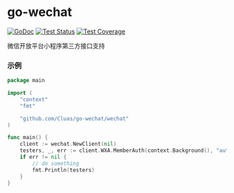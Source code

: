 # go-wechat #

[![GoDoc](https://img.shields.io/static/v1?label=godoc&message=reference&color=blue)](https://pkg.go.dev/github.com/Cluas/go-wechat)
[![Test Status](https://github.com/Cluas/go-wechat/workflows/tests/badge.svg)](https://github.com/Cluas/go-wechat/actions?query=workflow%3Atests)
[![Test Coverage](https://codecov.io/gh/Cluas/go-wechat/branch/master/graph/badge.svg)](https://codecov.io/gh/Cluas/go-wechat)

微信开放平台小程序第三方接口支持

### 示例
```go
package main

import (
	"context"
	"fmt"

	"github.com/Cluas/go-wechat/wechat"
)

func main() {
	client := wechat.NewClient(nil)
	testers, _, err := client.WXA.MemberAuth(context.Background(), "auth_token")
	if err != nil {
		// do something
		fmt.Println(testers)
	}
}

```
